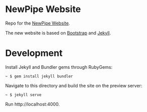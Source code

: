 NewPipe Website
===============

Repo for the [NewPipe Website](https://newpipe.schabi.org).

The new website is based on [Bootstrap](https://getbootstrap.com) and [Jekyll](https://jekyllrb.com/).

Development
==============

Install Jekyll and Bundler gems through RubyGems:
```
~ $ gem install jekyll bundler
```

Navigate to this directory and build the site on the preview server:
```
~ $ jekyll serve
```

Run http://localhost:4000.